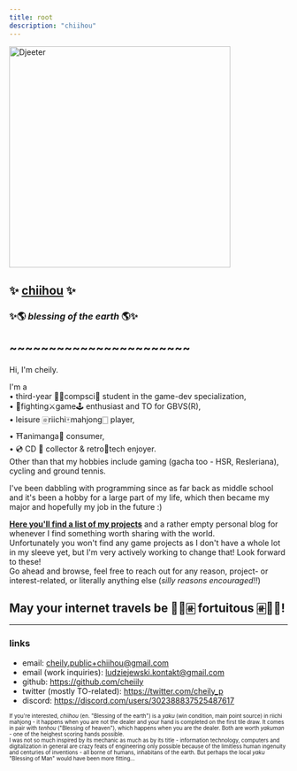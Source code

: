 ```yaml
---
title: root
description: "chiihou"
---
```


<a href="https://www.dustloop.com/w/GBVSR/Djeeta">
<img
  id="foxy"
  src="/images/djeeta/Conqueror_of_the_eternals.png"
  width="400"
  alt="Djeeter">
</a>

## :sparkles: <ins>chiihou</ins> :sparkles:
### :sparkles:🌎 *blessing of the earth* 🌎:sparkles:
## ~~~~~~~~~~~~~~~~~~~~~~~

Hi, I'm cheily. 

I'm a \
• third-year 👨‍💻compsci👾 student in the game-dev specialization, \
• 🤼fighting⚔️game🕹️ enthusiast and TO for GBVS(R), \
• leisure 🀅riichi🀄mahjong🀆 player, \
• ⛩️animanga🌸 consumer, \
• 💿 CD 📀 collector & retro📼tech enjoyer. \
Other than that my hobbies include gaming (gacha too - HSR, Resleriana), cycling and ground tennis.

I've been dabbling with programming since as far back as middle school and it's been a hobby for a large part of my life, which then became my major and hopefully my job in the future :)

<ins>**Here you'll find a list of my projects**</ins> and a rather empty personal blog for whenever I find something worth sharing with the world. \
Unfortunately you won't find any game projects as I don't have a whole lot in my sleeve yet, but I'm very actively working to change that! Look forward to these! \
Go ahead and browse, feel free to reach out for any reason, project- or interest-related, or literally anything else (*silly reasons encouraged!!*)

## May your internet travels be 🥮🐉🀅 **fortuitous** 🀅🐉🥮!
---
### links
- email: cheily.public+chiihou@gmail.com
- email (work inquiries): ludziejewski.kontakt@gmail.com
- github: https://github.com/cheiily
- twitter (mostly TO-related): https://twitter.com/cheily_p
- discord: https://discord.com/users/302388837525487617

<!-- or leave a message: \ -->
<!-- <input type="textarea" id="message" name="t-message" rows="4" cols="50"/>
<button type="button" id="submit-message" name="b-message" onclick="
  let body = document.getElementById('message').value;
  window.open('mailto:website@chiihou.one?subject=message&body='+body);
">submit</button> -->

<small><small>
If you're interested, *chiihou* (en. "Blessing of the earth") is a *yaku* (win condition, main point source) in riichi mahjong - it happens when you are not the dealer and your hand is completed on the first tile draw. It comes in pair with *tenhou* ("Blessing of heaven"), which happens when you are the dealer. Both are worth *yakuman* - one of the heighest scoring hands possible. \
I was not so much inspired by its mechanic as much as by its title - information technology, computers and digitalization in general are crazy feats of engineering only possible because of the limitless human ingenuity and centuries of inventions - all borne of humans, inhabitans of the earth. But perhaps the local *yaku* "Blessing of Man" would have been more fitting...
</small></small>